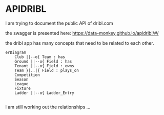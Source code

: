 # APIDRIBL #

I am trying to document the public API of dribl.com

the swagger is presented here: https://data-monkey.github.io/apidribl/#/


the dribl app has many concepts that need to be related to each other. 


```mermaid
erDiagram
    Club ||--o{ Team : has
    Ground ||--o{ Field : has
    Tenant ||--o{ Field : owns
    Team }|..|{ Field : plays_on
    Competition
    Season
    League
    Fixture
    Ladder ||--o{ Ladder_Entry
    
```


I am still working out the relationships ...
